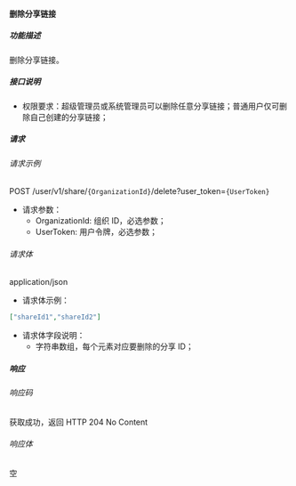 #### 删除分享链接

##### 功能描述

删除分享链接。

##### 接口说明
- 权限要求：超级管理员或系统管理员可以删除任意分享链接；普通用户仅可删除自己创建的分享链接；


##### 请求

###### 请求示例
POST /user/v1/share/`{OrganizationId}`/delete?user_token=`{UserToken}`

- 请求参数：
  - OrganizationId: 组织 ID，必选参数；
  - UserToken: 用户令牌，必选参数；
###### 请求体

application/json

- 请求体示例：

```json
["shareId1","shareId2"]
```

- 请求体字段说明：
  - 字符串数组，每个元素对应要删除的分享 ID；
##### 响应

###### 响应码

获取成功，返回 HTTP 204 No Content

###### 响应体
空
